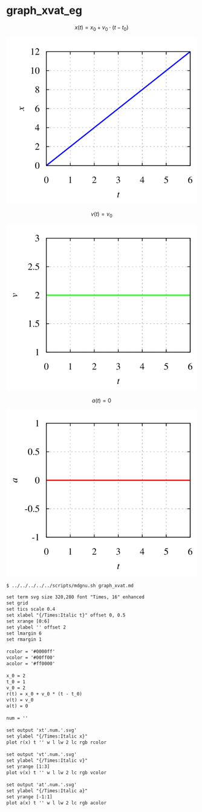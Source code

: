 # graph_xvat_eg

$$\tag{1}
x(t) = x_0 + v_0 \cdot (t - t_0)
$$

![](xt.svg)

$$\tag{2}
v(t) = v_0
$$

![](vt.svg)

$$\tag{3}
a(t) = 0
$$

![](at.svg)


```shell
$ ../../../../../scripts/mdgnu.sh graph_xvat.md
```


```gnuplot
set term svg size 320,280 font "Times, 16" enhanced
set grid
set tics scale 0.4
set xlabel "{/Times:Italic t}" offset 0, 0.5
set xrange [0:6]
set ylabel '' offset 2
set lmargin 6
set rmargin 1

rcolor = '#0000ff'
vcolor = '#00ff00'
acolor = '#ff0000'

x_0 = 2
t_0 = 1
v_0 = 2
r(t) = x_0 + v_0 * (t - t_0)
v(t) = v_0
a(t) = 0

num = ''

set output 'xt'.num.'.svg'
set ylabel "{/Times:Italic x}"
plot r(x) t '' w l lw 2 lc rgb rcolor

set output 'vt'.num.'.svg'
set ylabel "{/Times:Italic v}"
set yrange [1:3]
plot v(x) t '' w l lw 2 lc rgb vcolor

set output 'at'.num.'.svg'
set ylabel "{/Times:Italic a}"
set yrange [-1:1]
plot a(x) t '' w l lw 2 lc rgb acolor
```
